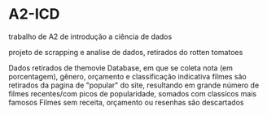 # A2-ICD
trabalho de A2 de introdução a ciência de dados

projeto de scrapping e analise de dados, retirados do rotten tomatoes

Dados retirados de themovie Database, em que se coleta nota (em porcentagem), gênero, orçamento e classificação indicativa filmes são retirados da pagina de "popular" do site, resultando em grande número de filmes recentes/com picos de popularidade, somados com classícos mais famosos Filmes sem receita, orçamento ou resenhas são descartados

